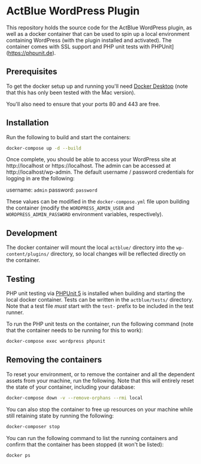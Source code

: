 # ActBlue WordPress Plugin

This repository holds the source code for the ActBlue WordPress plugin, as well as a docker container that can be used to spin up a local environment containing WordPress (with the plugin installed and activated). The container comes with SSL support and PHP unit tests with PHPUnit](https://phpunit.de).

## Prerequisites

To get the docker setup up and running you'll need [Docker Desktop](https://www.docker.com/products/docker-desktop) (note that this has only been tested with the Mac version).

You'll also need to ensure that your ports 80 and 443 are free.

## Installation

Run the following to build and start the containers:

```sh
docker-compose up -d --build
```

Once complete, you should be able to access your WordPress site at http://localhost or https://localhost. The admin can be accessed at http://localhost/wp-admin. The default username / password credentials for logging in are the following:

username: `admin`
password: `password`

These values can be modified in the `docker-compose.yml` file upon building the container (modify the `WORDPRESS_ADMIN_USER` and `WORDPRESS_ADMIN_PASSWORD` environment variables, respectively).

## Development

The docker container will mount the local `actblue/` directory into the `wp-content/plugins/` directory, so local changes will be reflected directly on the container.

## Testing

PHP unit testing via [PHPUnit 5](https://phpunit.de/getting-started/phpunit-5.html) is installed when building and starting the local docker container. Tests can be written in the `actblue/tests/` directory. Note that a test file _must_ start with the `test-` prefix to be included in the test runner.

To run the PHP unit tests on the container, run the following command (note that the container needs to be running for this to work):

```sh
docker-compose exec wordpress phpunit
```

## Removing the containers

To reset your environment, or to remove the container and all the dependent assets from your machine, run the following. Note that this will entirely reset the state of your container, including your database:

```sh
docker-compose down -v --remove-orphans --rmi local
```

You can also stop the container to free up resources on your machine while still retaining state by running the following:

```sh
docker-composer stop
```

You can run the following command to list the running containers and confirm that the container has been stopped (it won't be listed):

```sh
docker ps
```

